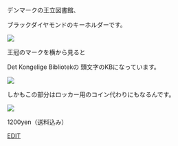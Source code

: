 <link rel="stylesheet" type="text/css" href="/assets/css/styles.css">
  
デンマークの王立図書館、

ブラックダイヤモンドのキーホルダーです。

![](http://blog.cnobi.jp/v1/blog/user/71e35865e9e62f3f9d70420d6124d2ab/1205019352)

王冠のマークを横から見ると

Det Kongelige Bibliotekの 頭文字のKBになっています。

![](http://blog.cnobi.jp/v1/blog/user/71e35865e9e62f3f9d70420d6124d2ab/1205019353)

しかもこの部分はロッカー用のコイン代わりにもなるんです。  

![](http://blog.cnobi.jp/v1/blog/user/71e35865e9e62f3f9d70420d6124d2ab/1205019354)

1200yen（送料込み）

[EDIT](https://github.com/jamad/practicePython/edit/master/dkzakka_web/entry508.md)

